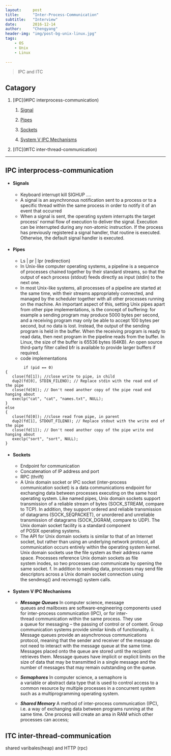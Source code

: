 ```yaml
---
layout:     post
title:      "Inter-Process-Communication"
subtitle:   "Interview"
date:       2016-12-14
author:     "Chengyang"
header-img: "img/post-bg-unix-linux.jpg"
tags:
    - OS
    - Unix
    - Linux
        
---
```


> IPC and ITC


## Catagory
1. [IPC](#IPC interprocess-communication)

	1. [Signal](#Singnal)

	2. [Pipes](#Pipes)

	3. [Sockets](#Sockets)

	4. [System V IPC Mechanisms](#System-V-IPC-Mechanisms)
2. [ITC](#ITC inter-thread-communication)


---


## IPC interprocess-communication

- #### Signals
	- Keyboard interrupt kill SIGHUP ….
	- A signal is an asynchronous notification sent to a process or to a specific thread within the same process in order to notify it of an event that occurred
	- When a signal is sent, the operating system interrupts the target process' normal flow of execution to deliver the signal. Execution can be interrupted during any non-atomic instruction. If the process has previously registered a signal handler, that routine is executed. Otherwise, the default signal handler is executed.

- #### Pipes
    - Ls | pr | lpr (redirection)
	- In Unix-like computer operating systems, a pipeline is a sequence of processes chained together by their standard streams, so that the output of each process (stdout) feeds directly as input (stdin) to the next one.
	- In most Unix-like systems, all processes of a pipeline are started at the same time, with their streams appropriately connected, and managed by the scheduler together with all other processes running on the machine. An important aspect of this, setting Unix pipes apart from other pipe implementations, is the concept of buffering: for example a sending program may produce 5000 bytes per second, and a receiving program may only be able to accept 100 bytes per second, but no data is lost. Instead, the output of the sending program is held in the buffer. When the receiving program is ready to read data, then next program in the pipeline reads from the buffer. In Linux, the size of the buffer is 65536 bytes (64KB). An open source third-party filter called bfr is available to provide larger buffers if required.
	- code implementations
	
```
		if (pid == 0)  
{  
   close(fd[1]); //close write to pipe, in child
   dup2(fd[0], STDIN_FILENO); // Replace stdin with the read end of the pipe
   close(fd[0]); // Don't need another copy of the pipe read end hanging about
   execlp("cat", "cat", "names.txt", NULL);
}
else
{
   close(fd[0]); //close read from pipe, in parent
   dup2(fd[1], STDOUT_FILENO); // Replace stdout with the write end of the pipe
   close(fd[1]); // Don't need another copy of the pipe write end hanging about
   execlp("sort", "sort", NULL);
}
```

- #### Sockets
	- Endpoint for communication
	- Concatenation of IP address and port
	- RPC (thrift)
	- A Unix domain socket or IPC socket (inter-process communication socket) is a data communications endpoint for exchanging data between processes executing on the same host operating system. Like named pipes, Unix domain sockets support transmission of a reliable stream of bytes (SOCK_STREAM, compare to TCP). In addition, they support ordered and reliable transmission of datagrams (SOCK_SEQPACKET), or unordered and unreliable transmission of datagrams (SOCK_DGRAM, compare to UDP). The Unix domain socket facility is a standard component of POSIX operating systems.
	- The API for Unix domain sockets is similar to that of an Internet socket, but rather than using an underlying network protocol, all communication occurs entirely within the operating system kernel. Unix domain sockets use the file system as their address name space. Processes reference Unix domain sockets as file system inodes, so two processes can communicate by opening the same socket.
	f. In addition to sending data, processes may send file descriptors across a Unix domain socket connection using the sendmsg() and recvmsg() system calls.

- ####  System V IPC Mechanisms
	- ***Message Queues***
	In computer science, message queues and mailboxes are software-engineering components used for inter-process communication (IPC), or for inter-thread communication within the same process. They use a queue for messaging – the passing of control or of content. Group communication systems provide similar kinds of functionality.
			ii. Message queues provide an asynchronous communications protocol, meaning that the sender and receiver of the message do not need to interact with the message queue at the same time. Messages placed onto the queue are stored until the recipient retrieves them. Message queues have implicit or explicit limits on the size of data that may be transmitted in a single message and the number of messages that may remain outstanding on the queue.

	- ***Semaphores***
	In computer science, a semaphore is a variable or abstract data type that is used to control access to a common resource by multiple processes in a concurrent system such as a multiprogramming operating system.

	- ***Shared Memory***
	A method of inter-process communication (IPC), i.e. a way of exchanging data between programs running at the same time. One process will create an area in RAM which other processes can access;
	
## ITC inter-thread-communication
shared varibales(heap) and HTTP (rpc) 


